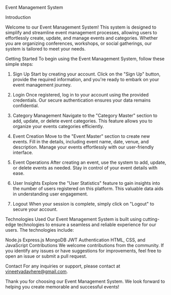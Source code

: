 Event Management System

Introduction

Welcome to our Event Management System! This system is designed to simplify and streamline event management processes, allowing users to effortlessly create, update, and manage events and categories. Whether you are organizing conferences, workshops, or social gatherings, our system is tailored to meet your needs.

Getting Started
To begin using the Event Management System, follow these simple steps:

1. Sign Up
Start by creating your account. Click on the "Sign Up" button, provide the required information, and you're ready to embark on your event management journey.

2. Login
Once registered, log in to your account using the provided credentials. Our secure authentication ensures your data remains confidential.

3. Category Management
Navigate to the "Category Master" section to add, update, or delete event categories. This feature allows you to organize your events categories efficiently.

4. Event Creation
Move to the "Event Master" section to create new events. Fill in the details, including event name, date, venue, and description. Manage your events effortlessly with our user-friendly interface.

5. Event Operations
After creating an event, use the system to add, update, or delete events as needed. Stay in control of your event details with ease.

6. User Insights
Explore the "User Statistics" feature to gain insights into the number of users registered on this platform. This valuable data aids in understanding user engagement.

7. Logout
When your session is complete, simply click on "Logout" to secure your account.

Technologies Used
Our Event Management System is built using cutting-edge technologies to ensure a seamless and reliable experience for our users. The technologies include:

Node.js
Express.js
MongoDB
JWT Authentication
HTML, CSS, and JavaScript
Contributions
We welcome contributions from the community. If you identify any issues or have suggestions for improvements, feel free to open an issue or submit a pull request.

Contact
For any inquiries or support, please contact at vineetyadavhere@gmail.com.

Thank you for choosing our Event Management System. We look forward to helping you create memorable and successful events!


